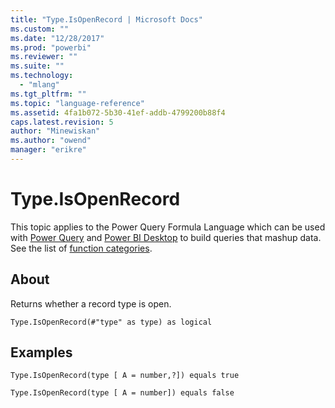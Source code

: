 ```yaml
---
title: "Type.IsOpenRecord | Microsoft Docs"
ms.custom: ""
ms.date: "12/28/2017"
ms.prod: "powerbi"
ms.reviewer: ""
ms.suite: ""
ms.technology: 
  - "mlang"
ms.tgt_pltfrm: ""
ms.topic: "language-reference"
ms.assetid: 4fa1b072-5b30-41ef-addb-4799200b88f4
caps.latest.revision: 5
author: "Minewiskan"
ms.author: "owend"
manager: "erikre"
---
```

# Type.IsOpenRecord
This topic applies to the Power Query Formula Language which can be used with [Power Query](https://support.office.com/article/Introduction-to-Microsoft-Power-Query-for-Excel-6E92E2F4-2079-4E1F-BAD5-89F6269CD605) and [Power BI Desktop](http://go.microsoft.com/fwlink/p/?LinkId=618607) to build queries that mashup data. See the list of [function categories](https://msdn.microsoft.com/en-us/library/mt211003.aspx).  
  
## About  
Returns whether a record type is open.  
  
```  
Type.IsOpenRecord(#"type" as type) as logical  
```  
  
## Examples  
  
```  
Type.IsOpenRecord(type [ A = number,?]) equals true  
```  
  
```  
Type.IsOpenRecord(type [ A = number]) equals false  
```  

